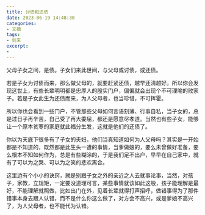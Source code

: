```yaml
---
title: 讨债和还债
date: 2023-06-19 14:48:30
categories: 
- 文摘
tags:
- 剑来
excerpt:
-  
---
```

父母子女之间，是债。子女们来此世间，与父母或讨债，或还债。

若是子女为讨债而来，那么做父母的，就要赶紧还债，越早还清越好。所以你会发现这世上，有些长辈明明都是忠厚人的殷实门户，偏偏就会出现个不可理喻的败家子。若是子女此生为还债而来，为人父母者，也当珍惜，不可挥霍。

所以你也会看到一些门户，不管那些父母如何言语刻薄、行事自私，当子女的，总是过日子再辛苦，自己受了再大委屈，都还是愿意尽孝道。当然也有些子女，能够让一个原本贫寒的家庭就此福分生发，这就是他们的还债了。

你以为天底下很多有了子女的夫妇，他们当真知道如何为人父母吗？其实是一开始都是不知道的，既然都是此生头一遭的事情，当爹做娘的，要么未曾做好准备，要么根本不知如何作为，总是有些糊涂的，于是我们足不出户，早早在自己家中，就有了可以为之哭、可以为之笑的悲欢离合。

这里边有个小小的诀窍，就是别跟子女之外的亲近之人去就事论事，当然，对孩子，家教，立规矩，一定要没道理可言，某些事情就该如此这般，孩子能理解是最好，不能理解就照做，比如出门在外，见着长辈就得打声招呼，做错事得为了那件错事本身去跟人认错，而不是什么你这么做了，对方会不高兴，或是爹娘不高兴了，为人父母者，也不能代为认错。
